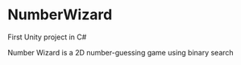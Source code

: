 # NumberWizard

First Unity project in C#

Number Wizard is a 2D number-guessing game using binary search
